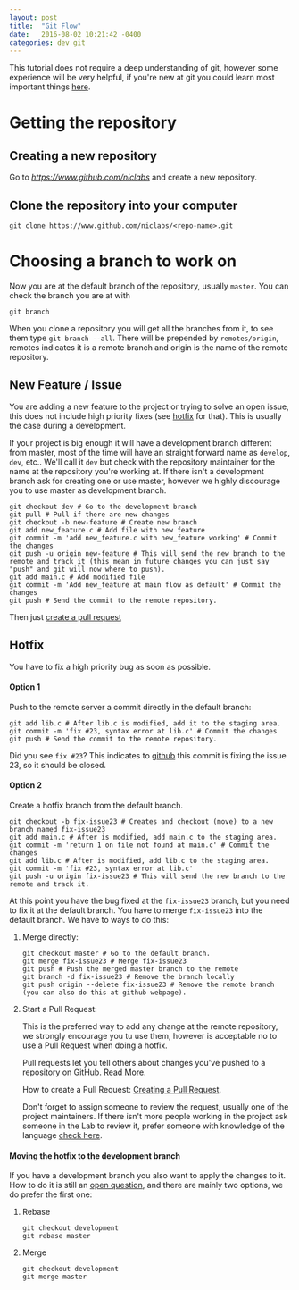 ```yaml
---
layout: post
title:  "Git Flow"
date:   2016-08-02 10:21:42 -0400
categories: dev git
---
```


This tutorial does not require a deep understanding of git, however some
experience will be very helpful, if you're new at git you could learn most
important things [here](https://try.github.io/levels/1/challenges/1).

# Getting the repository

## Creating a new repository

Go to *https://www.github.com/niclabs* and create a new repository.

## Clone the repository into your computer

```shell
git clone https://www.github.com/niclabs/<repo-name>.git
```

# Choosing a branch to work on

Now you are at the default branch of the repository, usually `master`. You can check the branch you are at with

```shell
git branch
```

When you clone a repository you will get all the branches from it, to see them type `git branch --all`. There will be prepended by `remotes/origin`, remotes indicates it is a remote branch and origin is the name of the remote repository.

## New Feature / Issue

You are adding a new feature to the project or trying to solve an open issue, this does not include high priority fixes (see [hotfix](#hotfix) for that). This is usually the case during a development.

If your project is big enough it will have a development branch different from master, most of the time will have an straight forward name as `develop`, `dev`, etc.. We'll call it `dev` but check with the repository maintainer for the name at the repository you're working at. If there isn't a development branch ask for creating one or use master, however we highly discourage you to use master as development branch.

```shell
git checkout dev # Go to the development branch
git pull # Pull if there are new changes
git checkout -b new-feature # Create new branch
git add new_feature.c # Add file with new feature
git commit -m 'add new_feature.c with new_feature working' # Commit the changes
git push -u origin new-feature # This will send the new branch to the remote and track it (this mean in future changes you can just say "push" and git will now where to push).
git add main.c # Add modified file
git commit -m 'Add new_feature at main flow as default' # Commit the changes
git push # Send the commit to the remote repository.
```

Then just [create a pull request](#pullrequest)


## <a name="hotfix"></a>Hotfix

You have to fix a high priority bug as soon as possible.

#### Option 1
Push to the remote server a commit directly in the default branch:

```shell
git add lib.c # After lib.c is modified, add it to the staging area.
git commit -m 'fix #23, syntax error at lib.c' # Commit the changes
git push # Send the commit to the remote repository.
```

Did you see `fix #23`? This indicates to [github](https://help.github.com/articles/closing-issues-via-commit-messages/) this commit is fixing the issue 23, so it should be closed.

#### Option 2

Create a hotfix branch from the default branch.

```shell
git checkout -b fix-issue23 # Creates and checkout (move) to a new branch named fix-issue23
git add main.c # After is modified, add main.c to the staging area.
git commit -m 'return 1 on file not found at main.c' # Commit the changes
git add lib.c # After is modified, add lib.c to the staging area.
git commit -m 'fix #23, syntax error at lib.c'
git push -u origin fix-issue23 # This will send the new branch to the remote and track it.
```

At this point you have the bug fixed at the `fix-issue23` branch, but you need to fix it at the default branch. You have to merge `fix-issue23` into the default branch. We have to ways to do this:

1. Merge directly:

   ```shell
   git checkout master # Go to the default branch.
   git merge fix-issue23 # Merge fix-issue23
   git push # Push the merged master branch to the remote
   git branch -d fix-issue23 # Remove the branch locally
   git push origin --delete fix-issue23 # Remove the remote branch (you can also do this at github webpage).
   ```
2. <a name="pullrequest"></a>Start a Pull Request:

   This is the preferred way to add any change at the remote repository, we strongly encourage you tu use them, however is acceptable no to use a Pull Request when doing a hotfix.

   Pull requests let you tell others about changes you've pushed to a repository on GitHub. [Read More](https://help.github.com/articles/using-pull-requests/).

   How to create a Pull Request: [Creating a Pull Request](https://help.github.com/articles/creating-a-pull-request/).

   Don't forget to assign someone to review the request, usually one of the project maintainers. If there isn't more people working in the project ask someone in the Lab to review it, prefer someone with knowledge of the language [check here](http://niclabs.cl/development/dev/2016/07/13/member-skills.html).

#### Moving the hotfix to the development branch
If you have a development branch you also want to apply the changes to it. How to do it is still an [open question](https://www.atlassian.com/git/articles/git-team-workflows-merge-or-rebase/), and there are mainly two options, we do prefer the first one:

1. Rebase

   ```shell
   git checkout development
   git rebase master
   ```

2. Merge

   ```shell
   git checkout development
   git merge master

   ```
